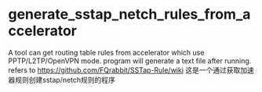 # generate_sstap_netch_rules_from_accelerator
A tool can get routing table rules from accelerator which use PPTP/L2TP/OpenVPN mode. program will generate a text file after running.
refers to https://github.com/FQrabbit/SSTap-Rule/wiki
这是一个通过获取加速器规则创建sstap/netch规则的程序
